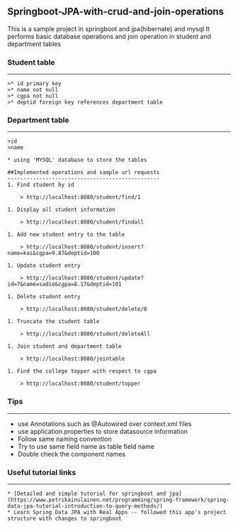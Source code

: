 ## Springboot-JPA-with-crud-and-join-operations

 This is a sample project in springboot and jpa(hibernate) and mysql
 It performs basic database operations and join operation in student and department tables
 
 ### Student table
 ---------------
 
	>* id primary key
	>* name not null
	>* cgpa not null
	>* deptid foreign key references department table
	
 ### Department table
 ------------------
	>id
	>name
	
> 	
	* using 'MYSQL' database to store the tables 
	
	##Implemented operations and sample url requests
	------------------------------------------------
	1. Find student by id
		
		> http://localhost:8080/student/find/1
		
	1. Display all student information
		
		> http://localhost:8080/student/findall
		
	1. Add new student entry to the table
	
		> http://localhost:8080/student/insert?name=kai&cgpa=9.87&deptid=100
		
	1. Update student entry
		
		> http://localhost:8080/student/update?id=7&name=sadie&cgpa=8.17&deptid=101
		
	1. Delete student entry
		
		> http://localhost:8080/student/delete/8
		
	1. Truncate the student table
		
		> http://localhost:8080/student/deleteAll
		
	1. Join student and department table
	
		> http://localhost:8080/jointable
		
	1. Find the college topper with respect to cgpa
	
		> http://localhost:8080/student/topper
	
		
	
  ### Tips
  -------
  * use Annotations such as @Autowired over context.xml files
  * use application.properties to store datasource information
  * Follow same naming convention
  * Try to use same field name as table field name
  * Double check the component names
  
  ### Useful tutorial links
  ------------------------
  
	* [Detailed and simple tutorial for springboot and jpa](https://www.petrikainulainen.net/programming/spring-framework/spring-data-jpa-tutorial-introduction-to-query-methods/)
	* Learn Spring Data JPA with Real Apps -- followed this app's project structure with changes to springboot
	
 
 
 
